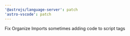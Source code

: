 ```yaml
---
'@astrojs/language-server': patch
'astro-vscode': patch
---
```


Fix Organize Imports sometimes adding code to script tags

